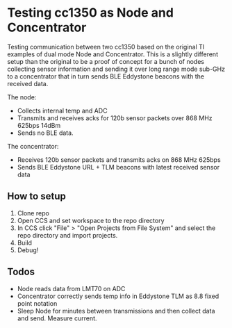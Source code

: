 # Testing cc1350 as Node and Concentrator
Testing communication between two cc1350 based on the original TI examples of dual mode Node and Concentrator. This is a slightly different setup than the original to be a proof of concept for a bunch of nodes collecting sensor information and sending it over long range mode sub-GHz to a concentrator that in turn sends BLE Eddystone beacons with the received data.

The node:
* Collects internal temp and ADC
* Transmits and receives acks for 120b sensor packets over 868 MHz 625bps 14dBm
* Sends no BLE data.

The concentrator:
* Receives 120b sensor packets and transmits acks on 868 MHz 625bps
* Sends BLE Eddystone URL + TLM beacons with latest received sensor data

## How to setup
1. Clone repo
1. Open CCS and set workspace to the repo directory
1. In CCS click "File" > "Open Projects from File System" and select the repo directory and import projects.
1. Build
1. Debug!

## Todos
* Node reads data from LMT70 on ADC
* Concentrator correctly sends temp info in Eddystone TLM as 8.8 fixed point notation
* Sleep Node for minutes between transmissions and then collect data and send. Measure current.
